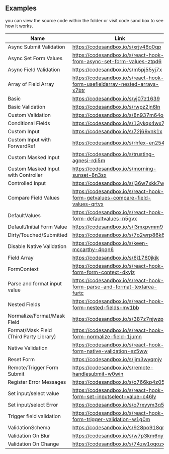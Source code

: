 ## Examples

you can view the source code within the folder or visit code sand box to see how it works.

| Name                                    | Link                                                                          |
| --------------------------------------- | ----------------------------------------------------------------------------- |
| Async Submit Validation                 | https://codesandbox.io/s/xrjv48o0qp                                           |
| Async Set Form Values                   | https://codesandbox.io/s/react-hook-from-async-set-form-values-ztpd6          |
| Async Field Validation                  | https://codesandbox.io/s/m5pj55yj7x                                           |
| Array of Field Array                    | https://codesandbox.io/s/react-hook-form-usefieldarray-nested-arrays-x7btr    |
| Basic                                   | https://codesandbox.io/s/yj07z1639                                            |
| Basic Validation                        | https://codesandbox.io/s/rwpz2jn6ln                                           |
| Custom Validation                       | https://codesandbox.io/s/8n937m64o9                                           |
| Conditional Fields                      | https://codesandbox.io/s/13ykqx4wx7                                           |
| Custom Input                            | https://codesandbox.io/s/72j69vnk1x                                           |
| Custom Input with ForwardRef         | https://codesandbox.io/s/rhfex-en254                                          |
| Custom Masked Input                     | https://codesandbox.io/s/trusting-agnesi-rdi5m                                |
| Custom Masked Input with Controller     | https://codesandbox.io/s/morning-sunset-8n3sx                                 |
| Controlled Input                        | https://codesandbox.io/s/j36w7xkk7w                                           |
| Compare Field Values                    | https://codesandbox.io/s/react-hook-form-getvalues-compare-field-values-qrtvx |
| DefaultValues                           | https://codesandbox.io/s/react-hook-form-defaultvalues-n5gvx                  |
| Default/Initial Form Value              | https://codesandbox.io/s/l3mxpvmm9                                            |
| Dirty/Touched/Submitted                 | https://codesandbox.io/s/7o2wrp86k6                                           |
| Disable Native Validation               | https://codesandbox.io/s/keen-mccarthy-4pqn6                                  |
| Field Array                             | https://codesandbox.io/s/6j1760jkjk                                           |
| FormContext                             | https://codesandbox.io/s/react-hook-form-form-context-dkvjz                   |
| Parse and format input value            | https://codesandbox.io/s/react-hook-form-parse-and-format-textarea-furtc      |
| Nested Fields                           | https://codesandbox.io/s/react-hook-form-nested-fields-mv1bb                  |
| Normalize/Format/Mask Field             | https://codesandbox.io/s/387z7njwzp                                           |
| Format/Mask Field (Third Party Library) | https://codesandbox.io/s/react-hook-form-normalize-field-1jumn                |
| Native Validation                       | https://codesandbox.io/s/react-hook-form-native-validation-ez5ww              |
| Reset Form                              | https://codesandbox.io/s/jjm3wyqmjy                                           |
| Remote/Trigger Form Submit              | https://codesandbox.io/s/remote-handlesubmit-w0win                            |
| Register Error Messages                 | https://codesandbox.io/s/o766kp4z05                                           |
| Set input/select value                  | https://codesandbox.io/s/react-hook-form-set-inputselect-value-c46ly          |
| Set input/select Error                  | https://codesandbox.io/s/o7rxyym3q5                                           |
| Trigger field validation                | https://codesandbox.io/s/react-hook-form-trigger-validation-w1g0m             |
| ValidationSchema                        | https://codesandbox.io/s/928po918qr                                           |
| Validation On Blur                      | https://codesandbox.io/s/w7p3km6nyw                                           |
| Validation On Change                    | https://codesandbox.io/s/74zw1oqozx                                           |
